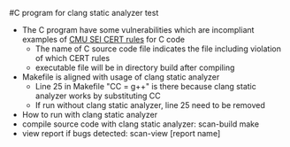 #C program for clang static analyzer test

- The C program have some vulnerabilities which are incompliant examples of [CMU SEI CERT rules](https://wiki.sei.cmu.edu/confluence/display/c/SEI+CERT+C+Coding+Standard) for C code
  - The name of C source code file indicates the file including violation of which CERT rules
  - executable file will be in directory build after compiling
- Makefile is aligned with usage of clang static analyzer
  - Line 25 in Makefile "CC = g++" is there because clang static analyzer works by substituting CC
  - If run without clang static analyzer, line 25 need to be removed
- How to run with clang static analyzer
 - compile source code with clang static analyzer: scan-build make
 - view report if bugs detected: scan-view [report name]
```


